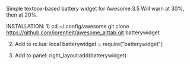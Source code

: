 Simple textbox-based battery widget for Awesome 3.5
Will warn at 30%, then at 20%.

INSTALLATION:
1)
  cd ~/.config/awesome
  git clone https://github.com/jorenheit/awesome_alttab.git batterywidget

2) Add to rc.lua:
   local batterywidget = require("batterywidget")

3) Add to panel:
    right_layout:add(batterywidget)

